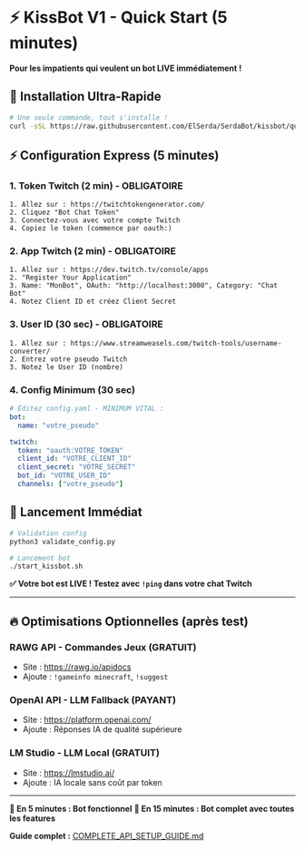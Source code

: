 # ⚡ KissBot V1 - Quick Start (5 minutes)

**Pour les impatients qui veulent un bot LIVE immédiatement !**

## 🚀 Installation Ultra-Rapide

```bash
# Une seule commande, tout s'installe !
curl -sSL https://raw.githubusercontent.com/ElSerda/SerdaBot/kissbot/quick-install.sh | bash
```

## ⚡ Configuration Express (5 minutes)

### 1. Token Twitch (2 min) - OBLIGATOIRE
```
1. Allez sur : https://twitchtokengenerator.com/
2. Cliquez "Bot Chat Token" 
3. Connectez-vous avec votre compte Twitch
4. Copiez le token (commence par oauth:)
```

### 2. App Twitch (2 min) - OBLIGATOIRE  
```
1. Allez sur : https://dev.twitch.tv/console/apps
2. "Register Your Application"
3. Name: "MonBot", OAuth: "http://localhost:3000", Category: "Chat Bot"
4. Notez Client ID et créez Client Secret
```

### 3. User ID (30 sec) - OBLIGATOIRE
```
1. Allez sur : https://www.streamweasels.com/twitch-tools/username-converter/
2. Entrez votre pseudo Twitch
3. Notez le User ID (nombre)
```

### 4. Config Minimum (30 sec)
```yaml
# Éditez config.yaml - MINIMUM VITAL :
bot:
  name: "votre_pseudo"

twitch:
  token: "oauth:VOTRE_TOKEN"
  client_id: "VOTRE_CLIENT_ID" 
  client_secret: "VOTRE_SECRET"
  bot_id: "VOTRE_USER_ID"
  channels: ["votre_pseudo"]
```

## 🎊 Lancement Immédiat

```bash
# Validation config
python3 validate_config.py

# Lancement bot
./start_kissbot.sh
```

**✅ Votre bot est LIVE ! Testez avec `!ping` dans votre chat Twitch**

---

## 🔥 Optimisations Optionnelles (après test)

### RAWG API - Commandes Jeux (GRATUIT)
- Site : https://rawg.io/apidocs
- Ajoute : `!gameinfo minecraft`, `!suggest`

### OpenAI API - LLM Fallback (PAYANT)  
- Site : https://platform.openai.com/
- Ajoute : Réponses IA de qualité supérieure

### LM Studio - LLM Local (GRATUIT)
- Site : https://lmstudio.ai/
- Ajoute : IA locale sans coût par token

---

**🎯 En 5 minutes : Bot fonctionnel**
**🚀 En 15 minutes : Bot complet avec toutes les features**

**Guide complet :** [COMPLETE_API_SETUP_GUIDE.md](COMPLETE_API_SETUP_GUIDE.md)